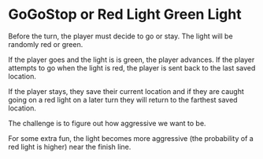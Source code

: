 # GoGoStop or Red Light Green Light

Before the turn, the player must decide to go or stay. The light will be randomly red or green. 

If the player goes and the light is is green, the player advances. If the player attempts to go when the light is red, the player is sent back to the last saved location.

If the player stays, they save their current location and if they are caught going on a red light on a later turn they will return to the farthest saved location.

The challenge is to figure out how aggressive we want to be.

For some extra fun, the light becomes more aggressive (the probability of a red light is higher) near the finish line.
